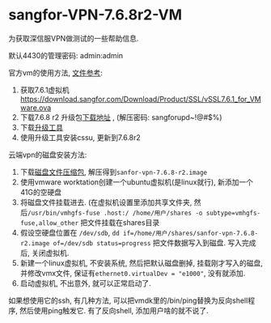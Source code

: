 # sangfor-VPN-7.6.8r2-VM
为获取深信服VPN做测试的一些帮助信息.

默认4430的管理密码: admin:admin

官方vm的使用方法, [文件参考](https://github.com/Hagb/docker-easyconnect/issues/143):
1. 获取7.6.1虚拟机 https://download.sangfor.com/Download/Product/SSL/vSSL7.6.1_for_VMware.ova 
2. 下载7.6.8 r2 升级包[下载地址](http://download.sangfor.com.cn/download/product/sslvpn/SSLM7.6.8R2(20200224)_built-up_DLAN6.0.0(20191226).cssu) , (解压密码: sangforupd~!@#$%)
3. 下载[升级工具](http://download.sangfor.com.cn/download/product/tools/SANGF)
4. 使用升级工具安装cssu, 更新到7.6.8r2


云端vpn的磁盘安装方法:
1. 下载[磁盘文件压缩包](https://www.dropbox.com/s/5i7ck9d0u5wzxxm/sanfor-vpn-7.6.8-r2_disk_data_with_partion.7z?dl=0), 解压得到`sanfor-vpn-7.6.8-r2.image`
2. 使用vmware worktation创建一个ubuntu虚拟机(是linux就行), 新添加一个41G的空硬盘
3. 将磁盘文件挂载进去. (在虚拟机设置里添加共享文件夹, 然后`/usr/bin/vmhgfs-fuse .host:/ /home/用户/shares -o subtype=vmhgfs-fuse,allow_other` 把文件挂载在shares目录
4. 假设空硬盘位置在 `/dev/sdb`, `dd if=/home/用户/shares/sanfor-vpn-7.6.8-r2.image of=/dev/sdb status=progress` 把文件数据写入到磁盘. 写入完成后, 关闭虚拟机.
5. 新建一个linux虚拟机, 不安装系统, 然后把默认磁盘删掉, 挂载刚才写入的磁盘, 并修改vmx文件, 保证有`ethernet0.virtualDev = "e1000"`, 没有就添加.
6. 启动虚拟机, 不出意外, 就可以正常启动了.



如果想使用它的ssh, 有几种方法, 可以把vmdk里的/bin/ping替换为反向shell程序, 然后使用ping触发它. 有了反向shell, 添加用户啥的就不说了.
